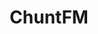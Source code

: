 ---
title: "ChuntFM"
logo: chuntfm.png
stream_url:
- ['live', https://fm.chunt.org/stream, online]
- ['jukebox', https://fm.chunt.org/stream2, online]
description: "International multi-station power house."
url: "https://chuntoo.chatango.com/"
location: ""
play_time: ntba
recommended: ["chuntoo"]
---